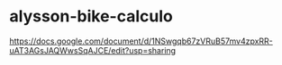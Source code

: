 # alysson-bike-calculo

https://docs.google.com/document/d/1NSwgqb67zVRuB57mv4zpxRR-uAT3AGsJAQWwsSqAJCE/edit?usp=sharing
